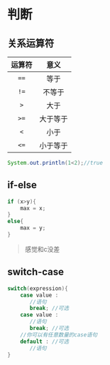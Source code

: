 # 判断

## 关系运算符

| 运算符 | 意义 |
| :----: | :--: |
| `==`   | 等于 |
| `!=` | 不等于 |
| `>`  | 大于 |
| `>=` |大于等于|
| `<`  |小于|
| `<=` |小于等于|



```java
System.out.println(1<2);//true
```

## if-else

```java
if (x>y){
    max = x;
}
else{
    max = y;
}
```

> 感觉和c没差

## switch-case

```java
switch(expression){
    case value :
       //语句
       break; //可选
    case value :
       //语句
       break; //可选
    //你可以有任意数量的case语句
    default : //可选
       //语句
}
```

